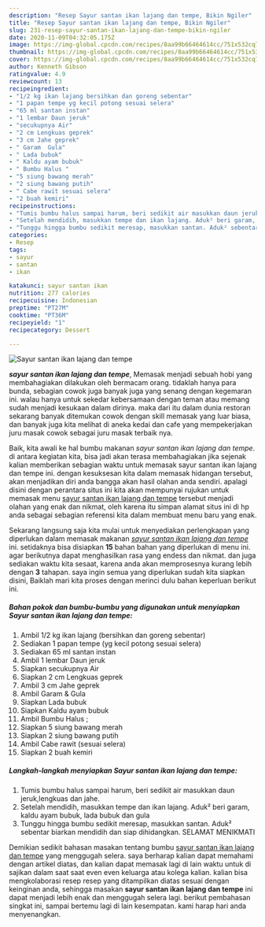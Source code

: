 ```yaml
---
description: "Resep Sayur santan ikan lajang dan tempe, Bikin Ngiler"
title: "Resep Sayur santan ikan lajang dan tempe, Bikin Ngiler"
slug: 231-resep-sayur-santan-ikan-lajang-dan-tempe-bikin-ngiler
date: 2020-11-09T04:32:05.175Z
image: https://img-global.cpcdn.com/recipes/8aa99b66464614cc/751x532cq70/sayur-santan-ikan-lajang-dan-tempe-foto-resep-utama.jpg
thumbnail: https://img-global.cpcdn.com/recipes/8aa99b66464614cc/751x532cq70/sayur-santan-ikan-lajang-dan-tempe-foto-resep-utama.jpg
cover: https://img-global.cpcdn.com/recipes/8aa99b66464614cc/751x532cq70/sayur-santan-ikan-lajang-dan-tempe-foto-resep-utama.jpg
author: Kenneth Gibson
ratingvalue: 4.9
reviewcount: 13
recipeingredient:
- "1/2 kg ikan lajang bersihkan dan goreng sebentar"
- "1 papan tempe yg kecil potong sesuai selera"
- "65 ml santan instan"
- "1 lembar Daun jeruk"
- "secukupnya Air"
- "2 cm Lengkuas geprek"
- "3 cm Jahe geprek"
- " Garam  Gula"
- " Lada bubuk"
- " Kaldu ayam bubuk"
- " Bumbu Halus "
- "5 siung bawang merah"
- "2 siung bawang putih"
- " Cabe rawit sesuai selera"
- "2 buah kemiri"
recipeinstructions:
- "Tumis bumbu halus sampai harum, beri sedikit air masukkan daun jeruk,lengkuas dan jahe."
- "Setelah mendidih, masukkan tempe dan ikan lajang. Aduk² beri garam, kaldu ayam bubuk, lada bubuk dan gula"
- "Tunggu hingga bumbu sedikit meresap, masukkan santan. Aduk² sebentar biarkan mendidih dan siap dihidangkan. SELAMAT MENIKMATI"
categories:
- Resep
tags:
- sayur
- santan
- ikan

katakunci: sayur santan ikan 
nutrition: 277 calories
recipecuisine: Indonesian
preptime: "PT27M"
cooktime: "PT36M"
recipeyield: "1"
recipecategory: Dessert

---
```



![Sayur santan ikan lajang dan tempe](https://img-global.cpcdn.com/recipes/8aa99b66464614cc/751x532cq70/sayur-santan-ikan-lajang-dan-tempe-foto-resep-utama.jpg)

<b><i>sayur santan ikan lajang dan tempe</i></b>, Memasak menjadi sebuah hobi yang membahagiakan dilakukan oleh bermacam orang. tidaklah hanya para bunda, sebagian cowok juga banyak juga yang senang dengan kegemaran ini. walau hanya untuk sekedar kebersamaan dengan teman atau memang sudah menjadi kesukaan dalam dirinya. maka dari itu dalam dunia restoran sekarang banyak ditemukan cowok dengan skill memasak yang luar biasa, dan banyak juga kita melihat di aneka kedai dan cafe yang mempekerjakan juru masak cowok sebagai juru masak terbaik nya.

Baik, kita awali ke hal bumbu makanan <i>sayur santan ikan lajang dan tempe</i>. di antara kegiatan kita, bisa jadi akan terasa membahagiakan jika sejenak kalian memberikan sebagian waktu untuk memasak sayur santan ikan lajang dan tempe ini. dengan kesuksesan kita dalam memasak hidangan tersebut, akan menjadikan diri anda bangga akan hasil olahan anda sendiri. apalagi disini dengan perantara situs ini kita akan mempunyai rujukan untuk memasak menu <u>sayur santan ikan lajang dan tempe</u> tersebut menjadi olahan yang enak dan nikmat, oleh karena itu simpan alamat situs ini di hp anda sebagai sebagian referensi kita dalam membuat menu baru yang enak.




Sekarang langsung saja kita mulai untuk menyediakan perlengkapan yang diperlukan dalam memasak makanan <u><i>sayur santan ikan lajang dan tempe</i></u> ini. setidaknya bisa disiapkan <b>15</b> bahan bahan yang diperlukan di menu ini. agar berikutnya dapat menghasilkan rasa yang endess dan nikmat. dan juga sediakan waktu kita sesaat, karena anda akan memprosesnya kurang lebih dengan <b>3</b> tahapan. saya ingin semua yang diperlukan sudah kita siapkan disini, Baiklah mari kita proses dengan merinci dulu bahan keperluan berikut ini.

<!--inarticleads1-->

##### Bahan pokok dan bumbu-bumbu yang digunakan untuk menyiapkan Sayur santan ikan lajang dan tempe:

1. Ambil 1/2 kg ikan lajang (bersihkan dan goreng sebentar)
1. Sediakan 1 papan tempe (yg kecil potong sesuai selera)
1. Sediakan 65 ml santan instan
1. Ambil 1 lembar Daun jeruk
1. Siapkan secukupnya Air
1. Siapkan 2 cm Lengkuas geprek
1. Ambil 3 cm Jahe geprek
1. Ambil  Garam &amp; Gula
1. Siapkan  Lada bubuk
1. Siapkan  Kaldu ayam bubuk
1. Ambil  Bumbu Halus ;
1. Siapkan 5 siung bawang merah
1. Siapkan 2 siung bawang putih
1. Ambil  Cabe rawit (sesuai selera)
1. Siapkan 2 buah kemiri




<!--inarticleads2-->

##### Langkah-langkah menyiapkan Sayur santan ikan lajang dan tempe:

1. Tumis bumbu halus sampai harum, beri sedikit air masukkan daun jeruk,lengkuas dan jahe.
1. Setelah mendidih, masukkan tempe dan ikan lajang. Aduk² beri garam, kaldu ayam bubuk, lada bubuk dan gula
1. Tunggu hingga bumbu sedikit meresap, masukkan santan. Aduk² sebentar biarkan mendidih dan siap dihidangkan. SELAMAT MENIKMATI




Demikian sedikit bahasan masakan tentang bumbu <u>sayur santan ikan lajang dan tempe</u> yang menggugah selera. saya berharap kalian dapat memahami dengan artikel diatas, dan kalian dapat memasak lagi di lain waktu untuk di sajikan dalam saat saat even even keluarga atau kolega kalian. kalian bisa mengkolaborasi resep resep yang ditampilkan diatas sesuai dengan keinginan anda, sehingga masakan <b>sayur santan ikan lajang dan tempe</b> ini dapat menjadi lebih enak dan menggugah selera lagi. berikut pembahasan singkat ini, sampai bertemu lagi di lain kesempatan. kami harap hari anda menyenangkan.
